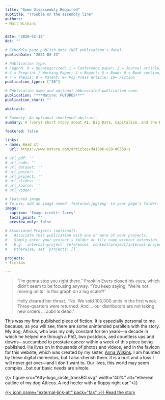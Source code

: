 ```yaml
---
title: "Some Disassembly Required"
subtitle: "Trouble on the assembly line"
authors:
- Matt Wilkins


date: "2020-02-12"
doi: ""

# Schedule page publish date (NOT publication's date).
publishDate: "2021-08-23"

# Publication type.
# Legend: 0 = Uncategorized; 1 = Conference paper; 2 = Journal article;
# 3 = Preprint / Working Paper; 4 = Report; 5 = Book; 6 = Book section;
# 7 = Thesis; 8 = Patent; 9= Pop Press Article; 10= Fiction
publication_types: ["10"]

# Publication name and optional abbreviated publication name.
publication: "***Nature: FUTURES***"
publication_short: ""

abstract:

# Summary. An optional shortened abstract.
summary: A (very) short story about AI, Big Data, Capitalism, and the Human Spirit.

featured: false

links:
- name: Read it
  url: https://www.nature.com/articles/d41586-020-00359-z

# url_pdf: ''
# url_code: ''
# url_dataset: ''
# url_poster: ''
# url_project: ''
# url_slides: ''
# url_source: ''
# url_video: ''

# Featured image
# To use, add an image named `featured.jpg/png` to your page's folder.
image:
  caption: 'Image credit: Jacey'
  focal_point: ""
  preview_only: false

# Associated Projects (optional).
#   Associate this publication with one or more of your projects.
#   Simply enter your project's folder or file name without extension.
#   E.g. `internal-project` references `content/project/internal-project/index.md`.
#   Otherwise, set `projects: []`.

projects:
- fiction

---
```

> “I’m gonna stop you right there.” Franklin Evers closed his eyes, which didn’t seem to be focusing anyway. “You keep saying, ‘We’re not moving units.’ Is this graph on a log scale?!”
>
> Holly cleared her throat. “No. We sold 100,000 units in the first week. Three-quarters were returned. And … our distributors are not taking new orders … Jubil is dead.”

This was my first published piece of fiction. It is especially personal to me because, as you will see, there are some unintended parallels with the story. My dog, Atticus, who was my only constant for ten years—a decade in which he helped me through a PhD, two postdocs, and countless ups and downs—succumbed to prostate cancer within a week of this piece being published. He lives on in thousands of photos and videos, and in the favicon for this website, which was created by my sister, [Anna Wilkins](https://www.linkedin.com/in/anna-wilkins-b755991a3/). I am haunted by these digital mementos, but I also cherish them. It is a hurt and a loss I will never get over—and I don't want to. Our lives, this world may seem complex...but our basic needs are simple.

{{< figure src="Atty-logo_circle_transBG.svg" width="40%" alt="ethereal outline of my dog Atticus. A red heeler with a floppy right ear.">}}

[{{< icon name="external-link-alt" pack="fas" >}} Read the story](https://www.nature.com/articles/d41586-020-00359-z)  
<br/>
